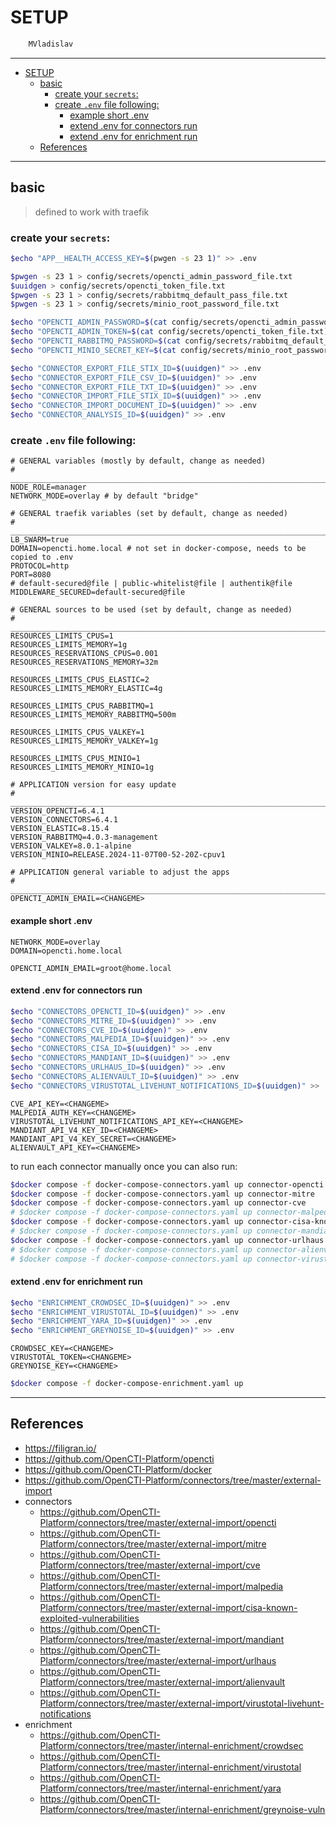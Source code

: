 # SETUP

```sh
    MVladislav
```

---

- [SETUP](#setup)
  - [basic](#basic)
    - [create your `secrets`:](#create-your-secrets)
    - [create `.env` file following:](#create-env-file-following)
      - [example short .env](#example-short-env)
      - [extend .env for connectors run](#extend-env-for-connectors-run)
      - [extend .env for enrichment run](#extend-env-for-enrichment-run)
  - [References](#references)

---

## basic

> defined to work with traefik

### create your `secrets`:

```sh
$echo "APP__HEALTH_ACCESS_KEY=$(pwgen -s 23 1)" >> .env

$pwgen -s 23 1 > config/secrets/opencti_admin_password_file.txt
$uuidgen > config/secrets/opencti_token_file.txt
$pwgen -s 23 1 > config/secrets/rabbitmq_default_pass_file.txt
$pwgen -s 23 1 > config/secrets/minio_root_password_file.txt

$echo "OPENCTI_ADMIN_PASSWORD=$(cat config/secrets/opencti_admin_password_file.txt)" >> .env
$echo "OPENCTI_ADMIN_TOKEN=$(cat config/secrets/opencti_token_file.txt)" >> .env
$echo "OPENCTI_RABBITMQ_PASSWORD=$(cat config/secrets/rabbitmq_default_pass_file.txt)" >> .env
$echo "OPENCTI_MINIO_SECRET_KEY=$(cat config/secrets/minio_root_password_file.txt)" >> .env

$echo "CONNECTOR_EXPORT_FILE_STIX_ID=$(uuidgen)" >> .env
$echo "CONNECTOR_EXPORT_FILE_CSV_ID=$(uuidgen)" >> .env
$echo "CONNECTOR_EXPORT_FILE_TXT_ID=$(uuidgen)" >> .env
$echo "CONNECTOR_IMPORT_FILE_STIX_ID=$(uuidgen)" >> .env
$echo "CONNECTOR_IMPORT_DOCUMENT_ID=$(uuidgen)" >> .env
$echo "CONNECTOR_ANALYSIS_ID=$(uuidgen)" >> .env
```

### create `.env` file following:

```env
# GENERAL variables (mostly by default, change as needed)
# ______________________________________________________________________________
NODE_ROLE=manager
NETWORK_MODE=overlay # by default "bridge"

# GENERAL traefik variables (set by default, change as needed)
# ______________________________________________________________________________
LB_SWARM=true
DOMAIN=opencti.home.local # not set in docker-compose, needs to be copied to .env
PROTOCOL=http
PORT=8080
# default-secured@file | public-whitelist@file | authentik@file
MIDDLEWARE_SECURED=default-secured@file

# GENERAL sources to be used (set by default, change as needed)
# ______________________________________________________________________________
RESOURCES_LIMITS_CPUS=1
RESOURCES_LIMITS_MEMORY=1g
RESOURCES_RESERVATIONS_CPUS=0.001
RESOURCES_RESERVATIONS_MEMORY=32m

RESOURCES_LIMITS_CPUS_ELASTIC=2
RESOURCES_LIMITS_MEMORY_ELASTIC=4g

RESOURCES_LIMITS_CPUS_RABBITMQ=1
RESOURCES_LIMITS_MEMORY_RABBITMQ=500m

RESOURCES_LIMITS_CPUS_VALKEY=1
RESOURCES_LIMITS_MEMORY_VALKEY=1g

RESOURCES_LIMITS_CPUS_MINIO=1
RESOURCES_LIMITS_MEMORY_MINIO=1g

# APPLICATION version for easy update
# ______________________________________________________________________________
VERSION_OPENCTI=6.4.1
VERSION_CONNECTORS=6.4.1
VERSION_ELASTIC=8.15.4
VERSION_RABBITMQ=4.0.3-management
VERSION_VALKEY=8.0.1-alpine
VERSION_MINIO=RELEASE.2024-11-07T00-52-20Z-cpuv1

# APPLICATION general variable to adjust the apps
# ______________________________________________________________________________
OPENCTI_ADMIN_EMAIL=<CHANGEME>
```

#### example short .env

```env
NETWORK_MODE=overlay
DOMAIN=opencti.home.local

OPENCTI_ADMIN_EMAIL=groot@home.local
```

#### extend .env for connectors run

```sh
$echo "CONNECTORS_OPENCTI_ID=$(uuidgen)" >> .env
$echo "CONNECTORS_MITRE_ID=$(uuidgen)" >> .env
$echo "CONNECTORS_CVE_ID=$(uuidgen)" >> .env
$echo "CONNECTORS_MALPEDIA_ID=$(uuidgen)" >> .env
$echo "CONNECTORS_CISA_ID=$(uuidgen)" >> .env
$echo "CONNECTORS_MANDIANT_ID=$(uuidgen)" >> .env
$echo "CONNECTORS_URLHAUS_ID=$(uuidgen)" >> .env
$echo "CONNECTORS_ALIENVAULT_ID=$(uuidgen)" >> .env
$echo "CONNECTORS_VIRUSTOTAL_LIVEHUNT_NOTIFICATIONS_ID=$(uuidgen)" >> .env
```

```env
CVE_API_KEY=<CHANGEME>
MALPEDIA_AUTH_KEY=<CHANGEME>
VIRUSTOTAL_LIVEHUNT_NOTIFICATIONS_API_KEY=<CHANGEME>
MANDIANT_API_V4_KEY_ID=<CHANGEME>
MANDIANT_API_V4_KEY_SECRET=<CHANGEME>
ALIENVAULT_API_KEY=<CHANGEME>
```

to run each connector manually once you can also run:

```sh
$docker compose -f docker-compose-connectors.yaml up connector-opencti
$docker compose -f docker-compose-connectors.yaml up connector-mitre
$docker compose -f docker-compose-connectors.yaml up connector-cve
# $docker compose -f docker-compose-connectors.yaml up connector-malpedia
$docker compose -f docker-compose-connectors.yaml up connector-cisa-known-exploited-vulnerabilities
# $docker compose -f docker-compose-connectors.yaml up connector-mandiant
$docker compose -f docker-compose-connectors.yaml up connector-urlhaus
# $docker compose -f docker-compose-connectors.yaml up connector-alienvault
# $docker compose -f docker-compose-connectors.yaml up connector-virustotal-livehunt-notifications
```

#### extend .env for enrichment run

```sh
$echo "ENRICHMENT_CROWDSEC_ID=$(uuidgen)" >> .env
$echo "ENRICHMENT_VIRUSTOTAL_ID=$(uuidgen)" >> .env
$echo "ENRICHMENT_YARA_ID=$(uuidgen)" >> .env
$echo "ENRICHMENT_GREYNOISE_ID=$(uuidgen)" >> .env
```

```env
CROWDSEC_KEY=<CHANGEME>
VIRUSTOTAL_TOKEN=<CHANGEME>
GREYNOISE_KEY=<CHANGEME>
```

```sh
$docker compose -f docker-compose-enrichment.yaml up
```

---

## References

- <https://filigran.io/>
- <https://github.com/OpenCTI-Platform/opencti>
- <https://github.com/OpenCTI-Platform/docker>
- <https://github.com/OpenCTI-Platform/connectors/tree/master/external-import>
- connectors
  - <https://github.com/OpenCTI-Platform/connectors/tree/master/external-import/opencti>
  - <https://github.com/OpenCTI-Platform/connectors/tree/master/external-import/mitre>
  - <https://github.com/OpenCTI-Platform/connectors/tree/master/external-import/cve>
  - <https://github.com/OpenCTI-Platform/connectors/tree/master/external-import/malpedia>
  - <https://github.com/OpenCTI-Platform/connectors/tree/master/external-import/cisa-known-exploited-vulnerabilities>
  - <https://github.com/OpenCTI-Platform/connectors/tree/master/external-import/mandiant>
  - <https://github.com/OpenCTI-Platform/connectors/tree/master/external-import/urlhaus>
  - <https://github.com/OpenCTI-Platform/connectors/tree/master/external-import/alienvault>
  - <https://github.com/OpenCTI-Platform/connectors/tree/master/external-import/virustotal-livehunt-notifications>
- enrichment
  - <https://github.com/OpenCTI-Platform/connectors/tree/master/internal-enrichment/crowdsec>
  - <https://github.com/OpenCTI-Platform/connectors/tree/master/internal-enrichment/virustotal>
  - <https://github.com/OpenCTI-Platform/connectors/tree/master/internal-enrichment/yara>
  - <https://github.com/OpenCTI-Platform/connectors/tree/master/internal-enrichment/greynoise-vuln>
